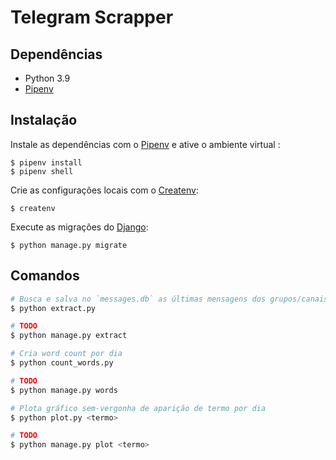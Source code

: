 # Telegram Scrapper

## Dependências

* Python 3.9
* [Pipenv](https://pipenv.pypa.io/)

## Instalação

Instale as dependências com o [Pipenv](https://pipenv.pypa.io/) e ative o ambiente virtual :

```console
$ pipenv install
$ pipenv shell
```

Crie as configurações locais com o [Createnv](https://github.com/cuducos/createnv):

```console
$ createnv
```

Execute as migrações do [Django](https://www.djangoproject.com/):

```console
$ python manage.py migrate
```

## Comandos

```bash
# Busca e salva no `messages.db` as últimas mensagens dos grupos/canais
$ python extract.py

# TODO
$ python manage.py extract

# Cria word count por dia
$ python count_words.py

# TODO
$ python manage.py words

# Plota gráfico sem-vergonha de aparição de termo por dia
$ python plot.py <termo>

# TODO
$ python manage.py plot <termo>
```
